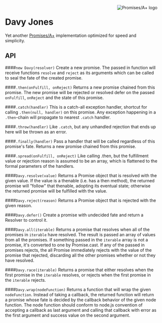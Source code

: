 <a href="http://promisesaplus.com/">
    <img src="http://promisesaplus.com/assets/logo-small.png" alt="Promises/A+ logo"
         title="Promises/A+ 1.0 compliant" align="right" />
</a>

# Davy Jones

Yet another [Promises/A+](http://promises-aplus.github.com/promises-spec) implementation optimized for speed and simplicity.

## API

####`new Davy(resolver)`
Create a new promise. The passed in function will receive functions `resolve` and `reject` as its arguments which can be called to seal the fate of the created promise.

####`.then(onFulfill, onReject)`
Returns a new promise chained from this promise. The new promise will be rejected or resolved defer on the passed `onFulfill`, `onReject` and the state of this promise.

####`.catch(handler)`
This is a catch-all exception handler, shortcut for calling `.then(null, handler)` on this promise. Any exception happening in a `.then`-chain will propagate to nearest `.catch` handler.

####`.throw(handler)`
Like `.catch`, but any unhandled rejection that ends up here will be thrown as an error.

####`.finally(handler)`
Pass a handler that will be called regardless of this promise's fate. Returns a new promise chained from this promise.

####`.spread(onFulfill, onReject)`
Like calling .then, but the fulfillment value or rejection reason is assumed to be an array, which is flattened to the formal parameters of the handlers.

####`Davy.resolve(value)`
Returns a Promise object that is resolved with the given value. If the value is a thenable (i.e. has a then method), the returned promise will "follow" that thenable, adopting its eventual state; otherwise the returned promise will be fulfilled with the value.

####`Davy.reject(reason)`
Returns a Promise object that is rejected with the given reason.

####`Davy.defer()`
Create a promise with undecided fate and return a Resolver to control it.

####`Davy.all(iterable)`
Returns a promise that resolves when all of the promises in `iterable` have resolved. The result is passed an array of values from all the promises. If something passed in the `iterable` array is not a promise, it's converted to one by Promise.cast. If any of the passed in promises rejects, the all Promise immediately rejects with the value of the promise that rejected, discarding all the other promises whether or not they have resolved.

####`Davy.race(iterable)`
Returns a promise that either resolves when the first promise in the `iterable` resolves, or rejects when the first promise in the `iterable` rejects.

####`Davy.wrap(nodeFunction)`
Returns a function that will wrap the given `nodeFunction`. Instead of taking a callback, the returned function will return a promise whose fate is decided by the callback behavior of the given node function. The node function should conform to node.js convention of accepting a callback as last argument and calling that callback with error as the first argument and success value on the second argument.
